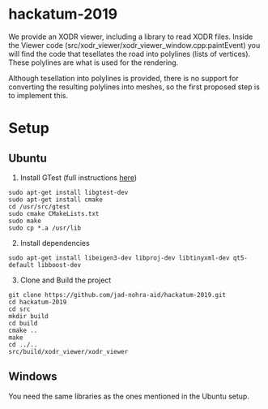 # hackatum-2019

We provide an XODR viewer, including a library to read XODR files. Inside the Viewer code (src/xodr_viewer/xodr_viewer_window.cpp:paintEvent) you will find the code that tesellates the road into polylines (lists of vertices). These polylines are what is used for the rendering.

Although tesellation into polylines is provided, there is no support for converting the resulting polylines into meshes, so the first proposed step is to implement this.

# Setup


## Ubuntu


1. Install GTest (full instructions [here]( https://www.eriksmistad.no/getting-started-with-google-test-on-ubuntu/))
```
sudo apt-get install libgtest-dev
sudo apt-get install cmake
cd /usr/src/gtest
sudo cmake CMakeLists.txt
sudo make
sudo cp *.a /usr/lib
```

2. Install dependencies

```
sudo apt-get install libeigen3-dev libproj-dev libtinyxml-dev qt5-default libboost-dev
```

3. Clone and Build the project

```
git clone https://github.com/jad-nohra-aid/hackatum-2019.git
cd hackatum-2019
cd src
mkdir build
cd build
cmake ..
make
cd ../..
src/build/xodr_viewer/xodr_viewer
```

## Windows

You need the same libraries as the ones mentioned in the Ubuntu setup.
